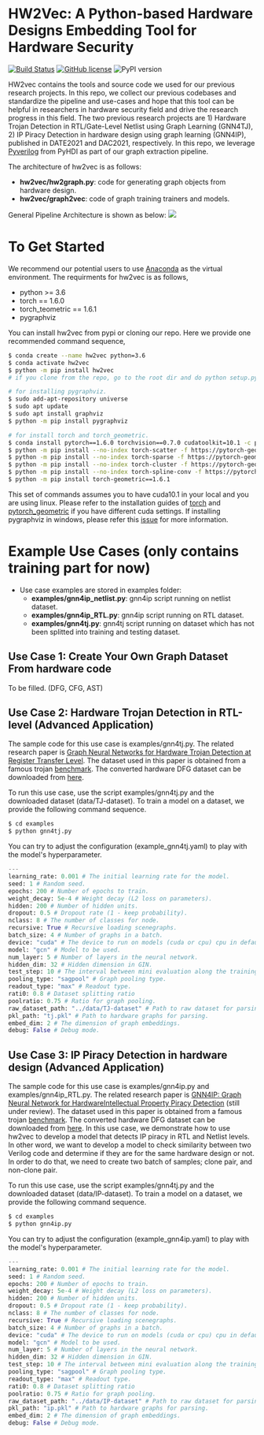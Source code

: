 # HW2Vec: A Python-based Hardware Designs Embedding Tool for Hardware Security
[![Build Status](https://travis-ci.com/louisccc/hw2vec.svg?branch=master)](https://travis-ci.com/github/louisccc/hw2vec) [![GitHub license](https://img.shields.io/github/license/Sujit-O/pykg2vec.svg)](https://github.com/Sujit-O/pykg2vec/blob/master/LICENSE) ![PyPI version](https://badge.fury.io/py/hw2vec.svg)

HW2vec contains the tools and source code we used for our previous research projects. In this repo, we collect our previous codebases and standardize the pipeline and use-cases and hope that this tool can be helpful in researchers in hardware security field and drive the research progress in this field. The two previous research projects are 1) Hardware Trojan Detection in RTL/Gate-Level Netlist using Graph Learning (GNN4TJ), 2) IP Piracy Detection in hardware design using graph learning (GNN4IP), published in DATE2021 and DAC2021, respectively. In this repo, we leverage [Pyverilog](https://github.com/PyHDI/Pyverilog) from PyHDI as part of our graph extraction pipeline.

The architecture of hw2vec is as follows:
- **hw2vec/hw2graph.py**: code for generating graph objects from hardware design.
- **hw2vec/graph2vec**: code of graph training trainers and models.

General Pipeline Architecture is shown as below:
![](https://github.com/louisccc/hw2vec/blob/master/figures/pipeline_add%20visual.jpg?raw=true)

# To Get Started
We recommend our potential users to use [Anaconda](https://www.anaconda.com/) as the virtual environment. The requirments for hw2vec is as follows,
- python >= 3.6 
- torch == 1.6.0
- torch_teometric == 1.6.1
- pygraphviz

You can install hw2vec from pypi or cloning our repo. Here we provide one recommended command sequence, 
```sh
$ conda create --name hw2vec python=3.6
$ conda activate hw2vec
$ python -m pip install hw2vec 
# if you clone from the repo, go to the root dir and do python setup.py install here.

# for installing pygraphviz. 
$ sudo add-apt-repository universe
$ sudo apt update
$ sudo apt install graphviz
$ python -m pip install pygraphviz

# for install torch and torch_geometric.
$ conda install pytorch==1.6.0 torchvision==0.7.0 cudatoolkit=10.1 -c pytorch
$ python -m pip install --no-index torch-scatter -f https://pytorch-geometric.com/whl/torch-1.6.0+cu101.html
$ python -m pip install --no-index torch-sparse -f https://pytorch-geometric.com/whl/torch-1.6.0+cu101.html
$ python -m pip install --no-index torch-cluster -f https://pytorch-geometric.com/whl/torch-1.6.0+cu101.html
$ python -m pip install --no-index torch-spline-conv -f https://pytorch-geometric.com/whl/torch-1.6.0+cu101.html
$ python -m pip install torch-geometric==1.6.1
```
This set of commands assumes you to have cuda10.1 in your local and you are using linux. Please refer to the installation guides of [torch](https://pytorch.org/) and [pytorch_geometric](https://pytorch-geometric.readthedocs.io/en/latest/notes/installation.html) if you have different cuda settings. If installing pygraphviz in windows, please refer this [issue](https://github.com/pygraphviz/pygraphviz/issues/58) for more information.

# Example Use Cases (only contains training part for now)
- Use case examples are stored in examples folder:
  - **examples/gnn4ip_netlist.py**: gnn4ip script running on netlist dataset.
  - **examples/gnn4ip_RTL.py**: gnn4ip script running on RTL dataset.
  - **examples/gnn4tj.py**: gnn4tj script running on dataset which has not been splitted into training and testing dataset.

## Use Case 1: Create Your Own Graph Dataset From hardware code
To be filled. (DFG, CFG, AST)

## Use Case 2: Hardware Trojan Detection in RTL-level (Advanced Application)
The sample code for this use case is examples/gnn4tj.py. The related research paper is [Graph Neural Networks for Hardware Trojan Detection at Register Transfer Level](https://drive.google.com/file/d/1XFgWWO4v2oA-lmkwleG0h03znAvmJV5i/view). The dataset used in this paper is obtained from a famous trojan [benchmark](https://www.trust-hub.org/benchmarks/trojan). The converted hardware DFG dataset can be downloaded from [here](http://ieee-dataport.org/3640).

To run this use case, use the script examples/gnn4tj.py and the downloaded dataset (data/TJ-dataset). To train a model on a dataset, we provide the following command sequence.
```sh
$ cd examples
$ python gnn4tj.py
```
You can try to adjust the configuration (example_gnn4tj.yaml) to play with the model's hyperparameter.
```python
---
learning_rate: 0.001 # The initial learning rate for the model.
seed: 1 # Random seed.
epochs: 200 # Number of epochs to train.
weight_decay: 5e-4 # Weight decay (L2 loss on parameters).
hidden: 200 # Number of hidden units.
dropout: 0.5 # Dropout rate (1 - keep probability).
nclass: 8 # The number of classes for node.
recursive: True # Recursive loading scenegraphs.
batch_size: 4 # Number of graphs in a batch.
device: "cuda" # The device to run on models (cuda or cpu) cpu in default.
model: "gcn" # Model to be used.
num_layer: 5 # Number of layers in the neural network.
hidden_dim: 32 # Hidden dimension in GIN.
test_step: 10 # The interval between mini evaluation along the training process.
pooling_type: "sagpool" # Graph pooling type.
readout_type: "max" # Readout type.
rati0: 0.8 # Dataset splitting ratio
poolratio: 0.75 # Ratio for graph pooling.
raw_dataset_path: "../data/TJ-dataset" # Path to raw dataset for parsing if no precache.
pkl_path: "tj.pkl" # Path to hardware graphs for parsing.
embed_dim: 2 # The dimension of graph embeddings.
debug: False # Debug mode.
```

## Use Case 3: IP Piracy Detection in hardware design (Advanced Application)
The sample code for this use case is examples/gnn4ip.py and examples/gnn4ip_RTL.py. The related research paper is [GNN4IP: Graph Neural Network for HardwareIntellectual Property Piracy Detection]() (still under review). The dataset used in this paper is obtained from a famous trojan [benchmark](https://www.trust-hub.org/benchmarks/trojan). The converted hardware DFG dataset can be downloaded from [here](http://ieee-dataport.org/3640). In this use case, we demonstrate how to use hw2vec to develop a model that detects IP piracy in RTL and Netlist levels. In other word, we want to develop a model to check similarity between two Verilog code and determine if they are for the same hardware design or not. In order to do that, we need to create two batch of samples; clone pair, and non-clone pair. 

To run this use case, use the script examples/gnn4tj.py and the downloaded dataset (data/IP-dataset). To train a model on a dataset, we provide the following command sequence.
```sh
$ cd examples
$ python gnn4ip.py
```
You can try to adjust the configuration (example_gnn4ip.yaml) to play with the model's hyperparameter.
```python
---
learning_rate: 0.001 # The initial learning rate for the model.
seed: 1 # Random seed.
epochs: 200 # Number of epochs to train.
weight_decay: 5e-4 # Weight decay (L2 loss on parameters).
hidden: 200 # Number of hidden units.
dropout: 0.5 # Dropout rate (1 - keep probability).
nclass: 8 # The number of classes for node.
recursive: True # Recursive loading scenegraphs.
batch_size: 4 # Number of graphs in a batch.
device: "cuda" # The device to run on models (cuda or cpu) cpu in default.
model: "gcn" # Model to be used.
num_layer: 5 # Number of layers in the neural network.
hidden_dim: 32 # Hidden dimension in GIN.
test_step: 10 # The interval between mini evaluation along the training process.
pooling_type: "sagpool" # Graph pooling type.
readout_type: "max" # Readout type.
rati0: 0.8 # Dataset splitting ratio
poolratio: 0.75 # Ratio for graph pooling.
raw_dataset_path: "../data/IP-dataset" # Path to raw dataset for parsing if no precache.
pkl_path: "ip.pkl" # Path to hardware graphs for parsing.
embed_dim: 2 # The dimension of graph embeddings.
debug: False # Debug mode.
```
